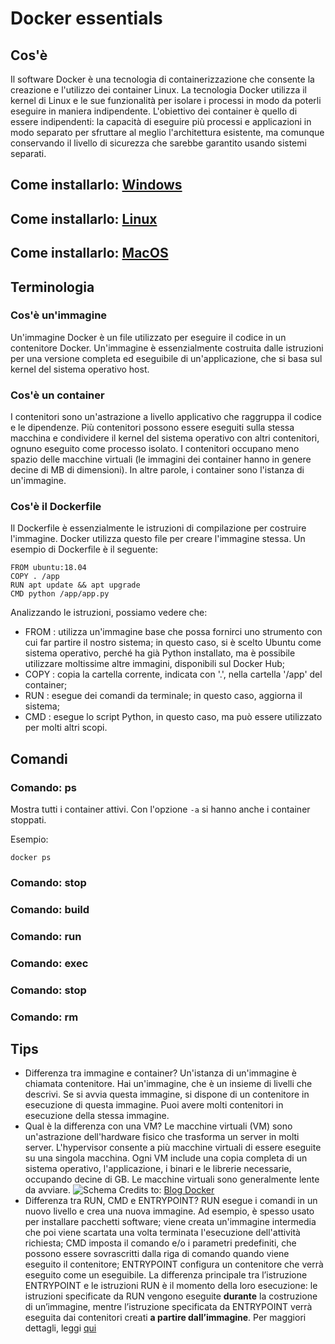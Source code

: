 # Docker essentials

## Cos'è

Il software Docker è una tecnologia di containerizzazione che consente la creazione e l'utilizzo dei container Linux. La tecnologia Docker utilizza il kernel di Linux e le sue funzionalità per isolare i processi in modo da poterli eseguire in maniera indipendente. L'obiettivo dei container è quello di essere indipendenti: la capacità di eseguire più processi e applicazioni in modo separato per sfruttare al meglio l'architettura esistente, ma comunque conservando il livello di sicurezza che sarebbe garantito usando sistemi separati.

## Come installarlo: [Windows](https://docs.docker.com/docker-for-windows/install/)

## Come installarlo: [Linux](https://docs.docker.com/install/linux/docker-ce/ubuntu/)

## Come installarlo: [MacOS](https://docs.docker.com/docker-for-mac/install/)

## Terminologia

### Cos'è un'immagine

Un'immagine Docker è un file utilizzato per eseguire il codice in un contenitore Docker. Un'immagine è essenzialmente costruita dalle istruzioni per una versione completa ed eseguibile di un'applicazione, che si basa sul kernel del sistema operativo host.

### Cos'è un container

I contenitori sono un'astrazione a livello applicativo che raggruppa il codice e le dipendenze. Più contenitori possono essere eseguiti sulla stessa macchina e condividere il kernel del sistema operativo con altri contenitori, ognuno eseguito come processo isolato. I contenitori occupano meno spazio delle macchine virtuali (le immagini dei container hanno in genere decine di MB di dimensioni). In altre parole, i container sono l'istanza di un'immagine.

### Cos'è il Dockerfile

Il Dockerfile è essenzialmente le istruzioni di compilazione per costruire l'immagine. Docker utilizza questo file per creare l'immagine stessa. Un esempio di Dockerfile è il seguente:

```
FROM ubuntu:18.04
COPY . /app
RUN apt update && apt upgrade
CMD python /app/app.py
```

Analizzando le istruzioni, possiamo vedere che:
- FROM : utilizza un'immagine base che possa fornirci uno strumento con cui far partire il nostro sistema; in questo caso, si è scelto Ubuntu come sistema operativo, perché ha già Python installato, ma è possibile utilizzare moltissime altre immagini, disponibili sul Docker Hub;
- COPY : copia la cartella corrente, indicata con '.', nella cartella '/app' del container;
- RUN : esegue dei comandi da terminale; in questo caso, aggiorna il sistema;
- CMD : esegue lo script Python, in questo caso, ma può essere utilizzato per molti altri scopi.

## Comandi

### Comando: ps

Mostra tutti i container attivi. Con l'opzione `-a` si hanno anche i container stoppati.

Esempio:

` docker ps ` 

### Comando: stop

### Comando: build

### Comando: run 

### Comando: exec

### Comando: stop

### Comando: rm

## Tips
- Differenza tra immagine e container? Un'istanza di un'immagine è chiamata contenitore. Hai un'immagine, che è un insieme di livelli che descrivi. Se si avvia questa immagine, si dispone di un contenitore in esecuzione di questa immagine. Puoi avere molti contenitori in esecuzione della stessa immagine.
- Qual è la differenza con una VM? Le macchine virtuali (VM) sono un'astrazione dell'hardware fisico che trasforma un server in molti server. L'hypervisor consente a più macchine virtuali di essere eseguite su una singola macchina. Ogni VM include una copia completa di un sistema operativo, l'applicazione, i binari e le librerie necessarie, occupando decine di GB. Le macchine virtuali sono generalmente lente da avviare. ![Schema](http://img.scoop.it/tImVj_1Pbqv0HJDyMWTmBbnTzqrqzN7Y9aBZTaXoQ8Q=) Credits to: [Blog Docker](https://blog.docker.com/2016/04/containers-and-vms-together/)
- Differenza tra RUN, CMD e ENTRYPOINT? RUN esegue i comandi in un nuovo livello e crea una nuova immagine. Ad esempio, è spesso usato per installare pacchetti software; viene creata un'immagine intermedia che poi viene scartata una volta terminata l'esecuzione dell'attività richiesta; CMD imposta il comando e/o i parametri predefiniti, che possono essere sovrascritti dalla riga di comando quando viene eseguito il contenitore; ENTRYPOINT configura un contenitore che verrà eseguito come un eseguibile. La differenza principale tra l’istruzione ENTRYPOINT e le istruzioni RUN è il momento della loro esecuzione: le istruzioni specificate da RUN vengono eseguite __durante__ la costruzione di un’immagine, mentre l’istruzione specificata da ENTRYPOINT verrà eseguita dai contenitori creati __a partire dall’immagine__. Per maggiori dettagli, leggi [qui](http://goinbigdata.com/docker-run-vs-cmd-vs-entrypoint/)
